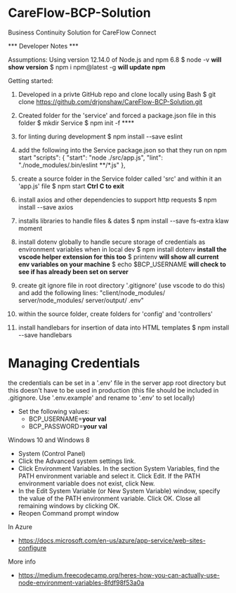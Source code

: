 # CareFlow-BCP-Solution
Business Continuity Solution for CareFlow Connect

*** Developer Notes ***

Assumptions:
Using version 12.14.0 of Node.js and npm 6.8 
    $ node -v **will show version**
    $ npm i npm@latest -g **will update npm**

Getting started:

1. Developed in a privte GitHub repo and clone locally using Bash
    $ git clone https://github.com/drjonshaw/CareFlow-BCP-Solution.git 

2. Created folder for the 'service' and forced a package.json file in this folder
    $ mkdir Service
    $ npm init -f ****

3. for linting during development
    $ npm install --save eslint

4. add the following into the Service package.json so that they run on npm start
    "scripts": {
        "start": "node ./src/app.js",
        "lint": "./node_modules/.bin/eslint **/*.js"
        },

5. create a source folder in the Service folder called 'src' and within it an 'app.js' file 
    $ npm start **Ctrl C to exit**

6. install axios and other dependencies to support http requests
    $ npm install --save axios

7. installs libraries to handle files & dates
    $ npm install --save fs-extra klaw moment

8. install dotenv globally to handle secure storage of credentials as environment variables when in local dev
    $ npm install dotenv  **install the vscode helper extension for this too**
    $ printenv **will show all current env variables on your machine**
    $ echo $BCP_USERNAME **will check to see if has already been set on server**

9. create git ignore file in root directory '.gitignore' (use vscode to do this) and add the following lines:
    "client/node_modules/
    server/node_modules/
    server/output/
    .env"

10. within the source folder, create folders for 'config' and 'controllers'

11. install handlebars for insertion of data into HTML templates
    $ npm install --save handlebars


# Managing Credentials
the credentials can be set in a '.env' file in the server app root directory but this doesn't have to be used in production (this file should be included in .gitignore. Use '.env.example' and rename to '.env' to set locally)
- Set the following values:
    - BCP_USERNAME=**your val**
    - BCP_PASSWORD=**your val**

Windows 10 and Windows 8
- System (Control Panel)
- Click the Advanced system settings link.
- Click Environment Variables. In the section System Variables, find the PATH environment variable and select it. Click Edit. If the PATH environment variable does not exist, click New.
- In the Edit System Variable (or New System Variable) window, specify the value of the PATH environment variable. Click OK. Close all remaining windows by clicking OK.
- Reopen Command prompt window

In Azure
- https://docs.microsoft.com/en-us/azure/app-service/web-sites-configure

More info
- https://medium.freecodecamp.org/heres-how-you-can-actually-use-node-environment-variables-8fdf98f53a0a
